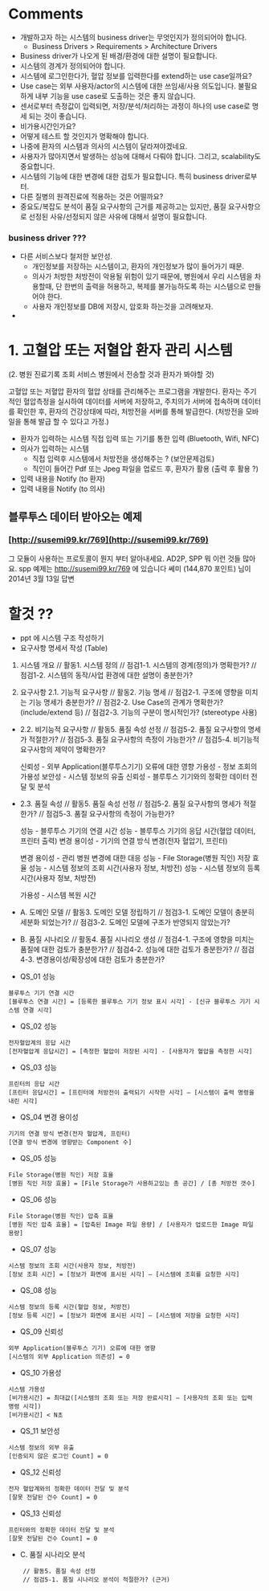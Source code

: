 # Comments
- 개발하고자 하는 시스템의 business driver는 무엇인지가 정의되어야 합니다.
    - Business Drivers > Requirements > Architecture Drivers
- Business driver가 나오게 된 배경/환경에 대한 설명이 필요합니다.
- 시스템의 경계가 정의되어야 합니다.
- 시스템에 로그인한다가, 혈압 정보를 입력한다를 extend하는 use case일까요?
- Use case는 외부 사용자/actor의 시스템에 대한 쓰임새/사용 의도입니다. 불필요하게 내부 기능을 use case로 도출하는 것은 좋지 않습니다.
- 센서로부터 측정값이 입력되면, 저장/분석/처리하는 과정이 하나의 use case로 명세 되는 것이 좋습니다.
- 비가용시간인가요?
- 어떻게 테스트 할 것인지가 명확해야 합니다.
- 나중에 환자의 시스템과 의사의 시스템이 달라져야겠네요.
- 사용자가 많아지면서 발생하는 성능에 대해서 다뤄야 합니다. 그리고, scalability도 중요합니다.
- 시스템의 기능에 대한 변경에 대한 검토가 필요합니다. 특히 business driver로부터.
- 다른 질병의 원격진료에 적용하는 것은 어떨까요?
- 중요도/복잡도 분석이 품질 요구사항의 근거를 제공하고는 있지만, 품질 요구사항으로 선정된 사유/선정되지 않은 사유에 대해서 설명이 필요합니다.




### business driver ???
- 다른 서비스보다 철저한 보안성.
    - 개인정보를 저장하는 시스템이고, 환자의 개인정보가 많이 들어가기 때문.
    - 의사가 처방한 처방전이 악용될 위험이 있기 때문에, 병원에서 우리 시스템을 차용할때, 단 한번의 출력을 허용하고, 복제를 불가능하도록 하는 시스템으로 만들어야 한다. 
    - 사용자 개인정보를 DB에 저장시, 암호화 하는것을 고려해보자.
- 


# 1. 고혈압 또는 저혈압 환자 관리 시스템
(2. 병원 진료기록 조회 서비스
병원에서 전송할 것과 환자가 봐야할 것)

고혈압 또는 저혈압 환자의 혈압 상태를 관리해주는 프로그램을 개발한다.
환자는 주기적인 혈압측정을 실시하여 데이터를 서버에 저장하고, 
주치의가 서버에 접속하며 데이터를 확인한 후, 
환자의 건강상태에 따라, 처방전을 서버를 통해 발급한다.
(처방전을 모바일을 통해 발급 할 수 있다고 가정.)

- 환자가 입력하는 시스템
    직접 입력 또는 기기를 통한 입력
    (Bluetooth, Wifi, NFC)
- 의사가 입력하는 시스템
    - 직접 입력후 시스템에서 처방전을 생성해주는 ? (보안문제검토)
    - 직인이 들어간 Pdf 또는 Jpeg 파일을 업로드 후, 환자가 활용 (출력 후 활용 ?)
- 입력 내용을 Notify (to 환자)
- 입력 내용을 Notify (to 의사)



## 블루투스 데이터 받아오는 예제
### [http://susemi99.kr/769](http://susemi99.kr/769)
그 모듈이 사용하는 프로토콜이 뭔지 부터 알아내세요.
AD2P, SPP 뭐 이런 것들 많아요.
spp 예제는 http://susemi99.kr/769 에 있습니다
 쎄미 (144,870 포인트) 님이 2014년 3월 13일 답변



# 할것 ??
- ppt 에 시스템 구조 작성하기
- 요구사항 명세서 작성 (Table)



1. 시스템 개요
    // 활동1. 시스템 정의
    // 점검1-1. 시스템의 경계(정의)가 명확한가?
    // 점검1-2. 시스템의 동작/사업 환경에 대한 설명이 충분한가?

2. 요구사항
    2.1. 기능적 요구사항
    // 활동2. 기능 명세
    // 점검2-1. 구조에 영향을 미치는 기능 명세가 충분한가?
    // 점검2-2. Use Case의 관계가 명확한가? (include/extend 등)
    // 점검2-3. 기능의 구분이 명시적인가? (stereotype 사용)

- 2.2. 비기능적 요구사항
    // 활동5. 품질 속성 선정
    // 점검5-2. 품질 요구사항의 명세가 적절한가?
    // 점검5-3. 품질 요구사항의 측정이 가능한가?
    // 점검5-4. 비기능적 요구사항의 제약이 명확한가?

    신뢰성 - 외부 Application(블루투스기기) 오류에 대한 영향
    가용성 - 정보 조회의 가용성
    보안성 - 시스템 정보의 유출
    신뢰성 - 블루투스 기기와의 정확한 데이터 전달 및 분석


- 2.3. 품질 속성
    // 활동5. 품질 속성 선정
    // 점검5-2. 품질 요구사항의 명세가 적절한가?
    // 점검5-3. 품질 요구사항의 측정이 가능한가?

    성능 - 블루투스 기기의 연결 시간
    성능 - 블루투스 기기의 응답 시간(혈압 데이터, 프린터 출력)
    변경 용이성 - 기기의 연결 방식 변경(전자 혈압기, 프린터)

    변경 용이성 - 관리 병원 변경에 대한 대응
    성능 - File Storage(병원 직인) 저장 효율
    성능 - 시스템 정보의 조회 시간(사용자 정보, 처방전)
    성능 - 시스템 정보의 등록 시간(사용자 정보, 처방전)



    가용성 - 시스템 복원 시간



- A. 도메인 모델
    // 활동3. 도메인 모델 정립하기
    // 점검3-1. 도메인 모델이 충분히 세분화 되었는가?
    // 점검3-2. 도메인 모델에 구조가 반영되지 않았는가?

- B. 품질 시나리오
    // 활동4. 품질 시나리오 생성
    // 점검4-1. 구조에 영향을 미치는 품질에 대한 검토가 충분한가?
    // 점검4-2. 성능에 대한 검토가 충분한가?
    // 점검4-3. 변경용이성/확장성에 대한 검토가 충분한가?


- QS_01 성능
```
블루투스 기기 연결 시간
[블루투스 연결 시간] = [등록한 블루투스 기기 정보 표시 시각] - [신규 블루투스 기기 시스템 연결 시각]
```
- QS_02 성능
```
전자혈압계의 응답 시간
[전자혈압계 응답시간] = [측정한 혈압이 저장된 시각] - [사용자가 혈압을 측정한 시각]
```
- QS_03 성능
```
프린터의 응답 시간
[프린터 응답시간] = [프린터에 처방전이 출력되기 시작한 시각] – [시스템이 출력 명령을 내린 시각]
```
- QS_04 변경 용이성
```
기기의 연결 방식 변경(전자 혈압계, 프린터)
[연결 방식 변경에 영향받는 Component 수]
```
- QS_05 성능
```
File Storage(병원 직인) 저장 효율
[병원 직인 저장 효율] = [File Storage가 사용하고있는 총 공간] / [총 처방전 갯수]
```
- QS_06 성능
```
File Storage(병원 직인) 압축 효율
[병원 직인 압축 효율] = [압축된 Image 파일 용량] / [사용자가 업로드한 Image 파일 용량]
```
- QS_07 성능
```
시스템 정보의 조회 시간(사용자 정보, 처방전)
[정보 조회 시간] = [정보가 화면에 표시된 시각] – [시스템에 조회를 요청한 시각]
```
- QS_08 성능
```
시스템 정보의 등록 시간(혈압 정보, 처방전)
[정보 등록 시간] = [정보가 화면에 표시된 시각] – [시스템에 저장을 요청한 시각]

```
- QS_09 신뢰성
```
외부 Application(블루투스 기기) 오류에 대한 영향
[시스템의 외부 Application 의존성] = 0
```
- QS_10 가용성
```
시스템 가용성
[비가용시간] = 최대값([시스템의 조회 또는 저장 완료시각] – [사용자의 조회 또는 입력 명령 시각])
[비가용시간] < N초
```
- QS_11 보안성
```
시스템 정보의 외부 유출
[인증되지 않은 로그인 Count] = 0
```
- QS_12 신뢰성
```
전자 혈압계와의 정확한 데이터 전달 및 분석
[잘못 전달된 건수 Count] = 0
```
- QS_13 신뢰성
```
프린터와의 정확한 데이터 전달 및 분석
[잘못 전달된 건수 Count] = 0
```



- C. 품질 시나리오 분석
```
    // 활동5. 품질 속성 선정
    // 점검5-1. 품질 시나리오 분석이 적절한가? (근거)
```